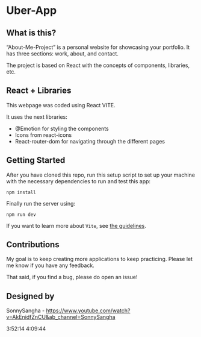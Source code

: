 # Uber-App

## What is this?

“About-Me-Project” is a personal website for showcasing your portfolio. It has three sections: work, about, and contact.

The project is based on React with the concepts of components, libraries, etc.

<!-- ![homepage](
https://raw.githubusercontent.com/Angelinis/About-me-HTML-CSS-Project/main/Images/Screen_1.JPG)

![details1](
https://raw.githubusercontent.com/Angelinis/About-me-HTML-CSS-Project/main/Images/Screen_2.JPG)

![details2](
https://raw.githubusercontent.com/Angelinis/About-me-HTML-CSS-Project/main/Images/Screen_3.JPG) -->

## React + Libraries

This webpage was coded using React VITE.

It uses the next libraries:

- @Emotion for styling the components
- Icons from react-icons
- React-router-dom for navigating through the different pages

## Getting Started

After you have cloned this repo, run this setup script to set up your machine
with the necessary dependencies to run and test this app:

    npm install

Finally run the server using:

    npm run dev

If you want to learn more about `Vite`, see [the guidelines][vite].

[vite]: https://vitejs.dev/guide/

## Contributions

My goal is to keep creating more applications to keep practicing. Please let
me know if you have any feedback.

That said, if you find a bug, please do open an issue!

## Designed by

SonnySangha - https://www.youtube.com/watch?v=AkEnidfZnCU&ab_channel=SonnySangha

3:52:14
4:09:44
